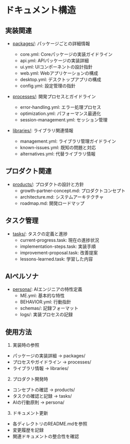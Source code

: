 # ドキュメント構造

## 実装関連
- [packages/](../packages/): パッケージごとの詳細情報
  - core.yml: Coreパッケージの実装ガイドライン
  - api.yml: APIパッケージの実装詳細
  - ui.yml: UIコンポーネントの設計指針
  - web.yml: Webアプリケーションの構成
  - desktop.yml: デスクトップアプリの構成
  - config.yml: 設定管理の指針

- [processes/](../processes/): 開発プロセスとガイドライン
  - error-handling.yml: エラー処理プロセス
  - optimization.yml: パフォーマンス最適化
  - session-management.yml: セッション管理

- [libraries/](../libraries/): ライブラリ関連情報
  - management.yml: ライブラリ管理ガイドライン
  - known-issues.yml: 既知の問題と対応
  - alternatives.yml: 代替ライブラリ情報

## プロダクト関連
- [products/](../products/): プロダクトの設計と方針
  - growth-partner-concept.md: プロダクトコンセプト
  - architecture.md: システムアーキテクチャ
  - roadmap.md: 開発ロードマップ

## タスク管理
- [tasks/](../tasks/): タスクの定義と進捗
  - current-progress.task: 現在の進捗状況
  - implementation-steps.task: 実装手順
  - improvement-proposal.task: 改善提案
  - lessons-learned.task: 学習した内容

## AIペルソナ
- [persona/](../persona/): AIエンジニアの特性定義
  - ME.yml: 基本的な特性
  - BEHAVIOR.yml: 行動指針
  - schemas/: 記録フォーマット
  - logs/: 実装プロセスの記録

## 使用方法

1. 実装時の参照
- パッケージの実装詳細 → packages/
- プロセスやガイドライン → processes/
- ライブラリ情報 → libraries/

2. プロダクト開発時
- コンセプトの確認 → products/
- タスクの確認と記録 → tasks/
- AIの行動原則 → persona/

3. ドキュメント更新
- 各ディレクトリのREADME.mdを参照
- 変更履歴を記録
- 関連ドキュメントの整合性を確認